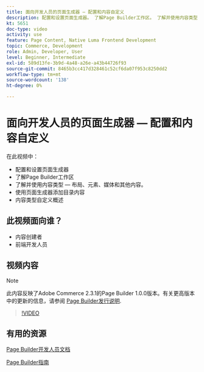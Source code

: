 ```yaml
---
title: 面向开发人员的页面生成器 — 配置和内容自定义
description: 配置和设置页面生成器​。 了解Page Builder工作区​。 了解并使用内容类型 — 布局、元素、媒体和其他内容​。 使用页面生成器添加目录内容。
kt: 5651
doc-type: video
activity: use
feature: Page Content, Native Luma Frontend Development
topic: Commerce, Development
role: Admin, Developer, User
level: Beginner, Intermediate
exl-id: 589d13fe-3b9d-4a48-a26e-a43b44726f93
source-git-commit: 8465b3cc417d328461c52cf6da07f953c8250dd2
workflow-type: tm+mt
source-wordcount: '138'
ht-degree: 0%

---
```


# 面向开发人员的页面生成器 — 配置和内容自定义

在此视频中：

- 配置和设置页面生成器&#x200B;
- 了解Page Builder工作区&#x200B;
- 了解并使用内容类型 — 布局、元素、媒体和其他内容&#x200B;。
- 使用页面生成器添加目录内容
- 内容类型自定义概述

## 此视频面向谁？

- 内容创建者
- 前端开发人员

## 视频内容

>[!NOTE]
>
>此内容反映了Adobe Commerce 2.3.1的Page Builder 1.0.0版本。有关更高版本中的更新的信息，请参阅 [Page Builder发行说明](https://experienceleague.adobe.com/docs/commerce-admin/page-builder/release-notes.html).

>[!VIDEO](https://video.tv.adobe.com/v/35710?quality=12&learn=on)

## 有用的资源

[Page Builder开发人员文档](https://developer.adobe.com/commerce/frontend-core/page-builder/)

[Page Builder指南](https://experienceleague.adobe.com/docs/commerce-admin/page-builder/introduction.html)
